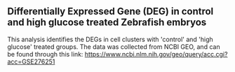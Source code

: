 ## Differentially Expressed Gene (DEG) in control and high glucose treated Zebrafish embryos
This analysis identifies the DEGs in cell clusters with 'control' and 'high glucose' treated groups. The data was collected from NCBI GEO, and can be found through this link: https://www.ncbi.nlm.nih.gov/geo/query/acc.cgi?acc=GSE276251
